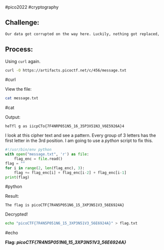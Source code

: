 #pico2022 #cryptography 

## Challenge:
```md
Our data got corrupted on the way here. Luckily, nothing got replaced, but every block of 3 got scrambled around! The first word seems to be three letters long, maybe you can use that to recover the rest of the message. Download the corrupted message [here](https://artifacts.picoctf.net/c/456/message.txt).
```

## Process:
Using ```curl``` again.
```bash
curl -O https://artifacts.picoctf.net/c/456/message.txt
```
#curl 

View the file:
```bash
cat message.txt
```
#cat 

Output:
```
heTfl g as iicpCTo{7F4NRP051N5_16_35P3X51N3_V6E5926A}4
```

I look at this cipher text and see a pattern. Every group of 3 letters has the first letter in the 3rd position. I am going to use a *python* script to fix this.
```python
#!/usr/bin/env python
with open("message.txt", 'r') as file:
    flag_enc = file.read()
flag = ""
for i in range(2, len(flag_enc), 3):
    flag += flag_enc[i] + flag_enc[i-2] + flag_enc[i-1]
print(flag)
```
#python 

Result:
```
The flag is picoCTF{7R4N5P051N6_15_3XP3N51V3_56E6924A}
```

Decrypted!
```bash
echo "picoCTF{7R4N5P051N6_15_3XP3N51V3_56E6924A}" > flag.txt
```
#echo 

**Flag: *picoCTF{7R4N5P051N6_15_3XP3N51V3_56E6924A}***
